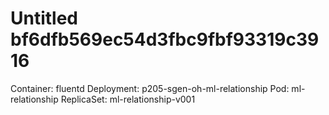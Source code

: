 # Untitled bf6dfb569ec54d3fbc9fbf93319c3916

Container: fluentd Deployment: p205-sgen-oh-ml-relationship Pod: ml-relationship ReplicaSet: ml-relationship-v001

